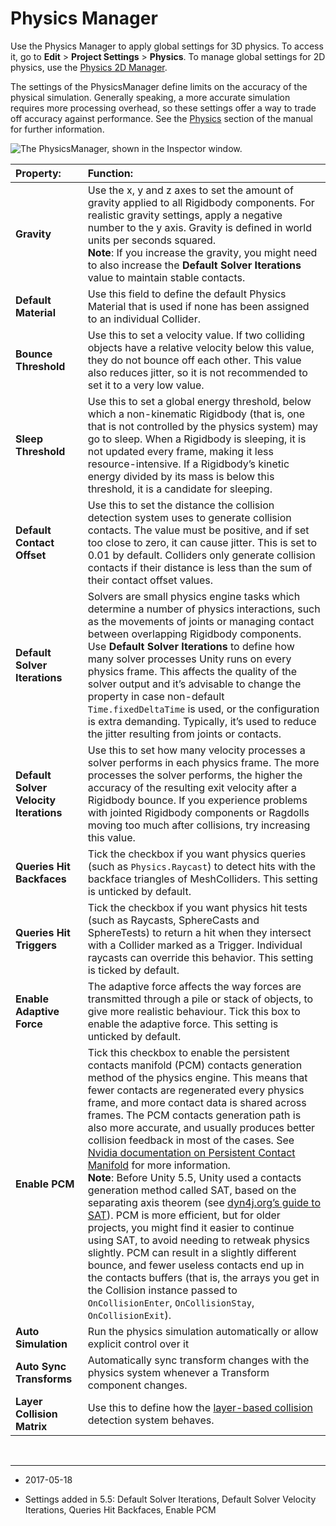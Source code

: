 # Physics Manager

Use the Physics Manager to apply global settings for 3D physics. To access it, go to __Edit__ > __Project Settings__ > __Physics__. To manage global settings for 2D physics, use the [Physics 2D Manager](class-Physics2DManager).

The settings of the PhysicsManager define limits on the accuracy of the physical simulation. Generally speaking, a more accurate simulation requires more processing overhead, so these settings offer a way to trade off accuracy against performance. See the [Physics](PhysicsSection) section of the manual for further information.

![The PhysicsManager, shown in the Inspector window.](../uploads/Main/PhysicsSet.png)

| **Property:** | **Function:** |
|:---|:---| 
| __Gravity__ | Use the x, y and z axes to set the amount of gravity applied to all Rigidbody components. For realistic gravity settings, apply a negative number to the y axis. Gravity is defined in world units per seconds squared. <br/>**Note**: If you increase the gravity, you might need to also increase the **Default Solver Iterations** value to maintain stable contacts. |
| __Default Material__ | Use this field to define the default Physics Material that is used if none has been assigned to an individual Collider. |
| __Bounce Threshold__ | Use this to set a velocity value. If two colliding objects have a relative velocity below this value, they do not bounce off each other. This value also reduces jitter, so it is not recommended to set it to a very low value. |
| __Sleep Threshold__ | Use this to set a global energy threshold, below which a non-kinematic Rigidbody (that is, one that is not controlled by the physics system) may go to sleep. When a Rigidbody is sleeping, it is not updated every frame, making it less resource-intensive. If a Rigidbody’s kinetic energy divided by its mass is below this threshold, it is a candidate for sleeping. |
| __Default Contact Offset__ | Use this to set the distance the collision detection system uses to generate collision contacts. The value must be positive, and if set too close to zero, it can cause jitter. This is set to 0.01 by default. Colliders only generate collision contacts if their distance is less than the sum of their contact offset values.  |
| __Default Solver Iterations__ | Solvers are small physics engine tasks which determine a number of physics interactions, such as the movements of joints or managing contact between overlapping Rigidbody components. Use **Default Solver Iterations** to define how many solver processes Unity runs on every physics frame. This affects the quality of the solver output and it’s advisable to change the property in case non-default `Time.fixedDeltaTime` is used, or the configuration is extra demanding. Typically, it’s used to reduce the jitter resulting from joints or contacts.  |
| __Default Solver Velocity Iterations__ | Use this to set how many velocity processes a solver performs in each physics frame. The more processes the solver performs, the higher the accuracy of the resulting exit velocity after a Rigidbody bounce. If you experience problems with jointed Rigidbody components or Ragdolls moving too much after collisions, try increasing this value. |
| __Queries Hit Backfaces__ | Tick the checkbox if you want physics queries (such as `Physics.Raycast`) to detect hits with the backface triangles of MeshColliders. This setting is unticked by default. |
| __Queries Hit Triggers__ | Tick the checkbox if you want physics hit tests (such as Raycasts, SphereCasts and SphereTests) to return a hit when they intersect with a Collider marked as a Trigger. Individual raycasts can override this behavior. This setting is ticked by default. |
| __Enable Adaptive Force__ | The adaptive force affects the way forces are transmitted through a pile or stack of objects, to give more realistic behaviour. Tick this box to enable the adaptive force. This setting is unticked by default. |
| __Enable PCM__ | Tick this checkbox to enable the persistent contacts manifold (PCM) contacts generation method of the physics engine. This means that fewer contacts are regenerated every physics frame, and more contact data is shared across frames. The PCM contacts generation path is also more accurate, and usually produces better collision feedback in most of the cases. See [Nvidia documentation on Persistent Contact Manifold](http://docs.nvidia.com/gameworks/content/gameworkslibrary/physx/guide/Manual/AdvancedCollisionDetection.html#persistent-contact-manifold-pcm) for more information. <br/>**Note**: Before Unity 5.5, Unity used a contacts generation method called SAT, based on the separating axis theorem (see [dyn4j.org’s guide to SAT](http://www.dyn4j.org/2010/01/sat/)). PCM is more efficient, but for older projects, you might find it easier to continue using SAT, to avoid needing to retweak physics slightly. PCM can result in a slightly different bounce, and fewer useless contacts end up in the contacts buffers (that is, the arrays you get in the Collision instance passed to `OnCollisionEnter`, `OnCollisionStay`, `OnCollisionExit`). |
| __Auto Simulation__ | Run the physics simulation automatically or allow explicit control over it|
| __Auto Sync Transforms__ | Automatically sync transform changes with the physics system whenever a Transform component changes. |
| __Layer Collision Matrix__ | Use this to define how the [layer-based collision](LayerBasedCollision) detection system behaves. |


<br/>

---
* <span class="page-edit"> 2017-05-18  <!-- include IncludeTextAmendPageSomeEdit --></span>

* <span class="page-history">Settings added in 5.5: Default Solver Iterations, Default Solver Velocity Iterations, Queries Hit Backfaces, Enable PCM</span>
